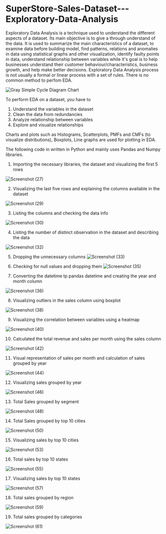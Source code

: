 # SuperStore-Sales-Dataset---Exploratory-Data-Analysis


Exploratory Data Analysis is a technique used to understand the different aspects of a dataset. Its main objective is to give a through understand of the data. It is used to summarize the main characteristics of a dataset, to examine data before building model, find patterns, relations and anomalies in data using statistical graphs and other visualization, identify faulty points in data, understand relationship between variables while it's goal is to help businesses understand their customer behaviour/characteristics, business growth, and help make better decisions. 
Exploratory Data Analysis process is not usually a formal or linear process with a set of rules. There is no common method to perfom EDA.

![Gray Simple Cycle Diagram Chart](https://user-images.githubusercontent.com/83877492/149289628-16f24a10-06e0-4066-bb6e-5421eb3c605c.png)

To perform EDA on a dataset, you have to 
1. Understand the variables in the dataset
2. Clean the data from redundancies
3. Analyze relationship between variables
4. Explore and visualize relationships

Charts and plots such as Histograms, Scatterplots, PMFs and CMFs (to visualize distributions), Boxplots, Line graphs are used for plotting in EDA.

The following code in written in Python and mainly uses Pandas and Numpy libraries.

1. Importing the necessary libraries, the dataset and visualizing the first 5 rows

![Screenshot (27)](https://user-images.githubusercontent.com/83877492/149336711-6d7932a9-94d8-40aa-8510-bfcb99ed036f.png)

2. Visualizing the last five rows and explaining the columns available in the dataset

![Screenshot (29)](https://user-images.githubusercontent.com/83877492/149337079-156de198-4ba8-447f-bb10-e45840b18bdb.png)

3. Listing the columns and checking the data info

![Screenshot (30)](https://user-images.githubusercontent.com/83877492/149337497-8553b10a-69da-442b-8f40-f1e72e12f651.png)

4. Listing the number of distinct observation in the dataset and describing the data

![Screenshot (32)](https://user-images.githubusercontent.com/83877492/149337903-fc809e5d-7b30-466c-a455-a1026339f395.png)

5. Dropping the unnecessary columns
 ![Screenshot (33)](https://user-images.githubusercontent.com/83877492/149338198-a1950122-88be-477d-a72b-f4eed649681e.png)
 
 6. Checking for null values and dropping them 
  ![Screenshot (35)](https://user-images.githubusercontent.com/83877492/149338448-2cf09828-f0a4-46ce-8b77-0af764aaedb9.png)
  
  7. Converting the datetime tp pandas datetime and creating the year and month column 

![Screenshot (36)](https://user-images.githubusercontent.com/83877492/149338810-6aa41eaa-6323-4a14-9212-072e9c921a50.png)

8. Visualizing outliers in the sales column using boxplot

![Screenshot (38)](https://user-images.githubusercontent.com/83877492/149339015-45d089fb-1a82-4ea6-8182-8c20fa9b19a4.png)

9. Visualizing the correlation between variables using a heatmap

![Screenshot (40)](https://user-images.githubusercontent.com/83877492/149339341-3e6bfa41-90cd-4c5f-878c-0a596e64dd19.png)

10. Calculated the total revenue and sales per month using the sales column 

![Screenshot (42)](https://user-images.githubusercontent.com/83877492/149339640-c1b97974-c631-4278-92a4-936a6d29d20a.png)

11. Visual representation of sales per month and calculation of sales grouped by year

![Screenshot (44)](https://user-images.githubusercontent.com/83877492/149339978-497b86a4-56c5-4530-8261-98ce828af4d6.png)

12. Visualizing sales grouped by year 

![Screenshot (46)](https://user-images.githubusercontent.com/83877492/149340200-c7577557-1c49-46ac-abbc-ee7895d25cb8.png)

13. Total Sales grouped by segment

![Screenshot (48)](https://user-images.githubusercontent.com/83877492/149340418-61db491d-db71-4b6a-b79f-2f86d87ef089.png)

14. Total Sales grouped by top 10 cities

![Screenshot (50)](https://user-images.githubusercontent.com/83877492/149340580-06045fe0-7eab-43ad-982f-f8f16b5eb7d5.png)

15. Visualizing sales by top 10 cities

![Screenshot (53)](https://user-images.githubusercontent.com/83877492/149341972-97185a57-079d-46c3-b669-578663c220c4.png)

16. Total sales by top 10 states

![Screenshot (55)](https://user-images.githubusercontent.com/83877492/149342169-c3f47476-3edf-42de-a77d-0daedf3a1e4d.png)

17. Visualizing sales by top 10 states

![Screenshot (57)](https://user-images.githubusercontent.com/83877492/149342303-58aa114e-19d5-4eeb-aee4-f6054b4bc732.png)

18. Total sales grouped by region

![Screenshot (59)](https://user-images.githubusercontent.com/83877492/149342513-5c0a9869-24be-4388-b15d-b4d3080aaa77.png)

19. Total sales grouped by categories 

![Screenshot (61)](https://user-images.githubusercontent.com/83877492/149342734-f5b5e365-c64e-4f68-89c2-c44d1ae3b30d.png)

